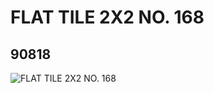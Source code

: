 # FLAT TILE 2X2 NO. 168
## 90818
![FLAT TILE 2X2 NO. 168](https://lc-www-live-s.legocdn.com/media/bricks/5/2/4585260.jpg)